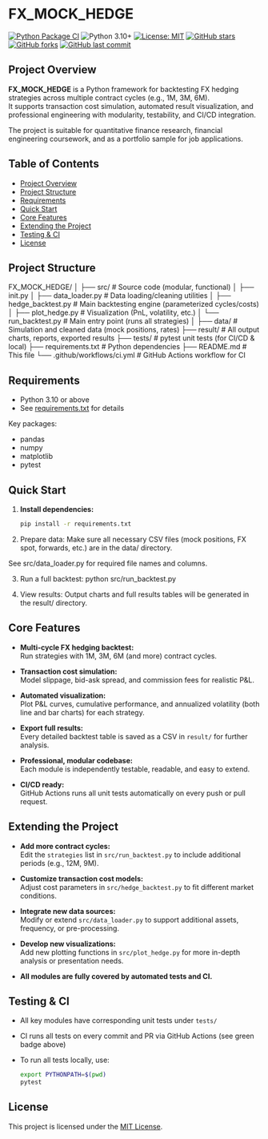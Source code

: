 # FX_MOCK_HEDGE

[![Python Package CI](https://github.com/wyuzhou6/FX_MOCK_HEDGE/actions/workflows/ci.yml/badge.svg)](https://github.com/wyuzhou6/FX_MOCK_HEDGE/actions/workflows/ci.yml)
![Python 3.10+](https://img.shields.io/badge/python-3.10+-blue)
[![License: MIT](https://img.shields.io/badge/License-MIT-yellow.svg)](https://opensource.org/licenses/MIT)
[![GitHub stars](https://img.shields.io/github/stars/wyuzhou6/FX_MOCK_HEDGE.svg?style=social&label=Star)](https://github.com/wyuzhou6/FX_MOCK_HEDGE)
[![GitHub forks](https://img.shields.io/github/forks/wyuzhou6/FX_MOCK_HEDGE.svg?style=social&label=Fork)](https://github.com/wyuzhou6/FX_MOCK_HEDGE)
[![GitHub last commit](https://img.shields.io/github/last-commit/wyuzhou6/FX_MOCK_HEDGE.svg)](https://github.com/wyuzhou6/FX_MOCK_HEDGE/commits/main)
## Project Overview

**FX_MOCK_HEDGE** is a Python framework for backtesting FX hedging strategies across multiple contract cycles (e.g., 1M, 3M, 6M).  
It supports transaction cost simulation, automated result visualization, and professional engineering with modularity, testability, and CI/CD integration.

The project is suitable for quantitative finance research, financial engineering coursework, and as a portfolio sample for job applications.
## Table of Contents

- [Project Overview](#project-overview)
- [Project Structure](#project-structure)
- [Requirements](#requirements)
- [Quick Start](#quick-start)
- [Core Features](#core-features)
- [Extending the Project](#extending-the-project)
- [Testing & CI](#testing--ci)
- [License](#license)

## Project Structure

FX_MOCK_HEDGE/
│
├── src/ # Source code (modular, functional)
│ ├── init.py
│ ├── data_loader.py # Data loading/cleaning utilities
│ ├── hedge_backtest.py # Main backtesting engine (parameterized cycles/costs)
│ ├── plot_hedge.py # Visualization (PnL, volatility, etc.)
│ └── run_backtest.py # Main entry point (runs all strategies)
│
├── data/ # Simulation and cleaned data (mock positions, rates)
├── result/ # All output charts, reports, exported results
├── tests/ # pytest unit tests (for CI/CD & local)
├── requirements.txt # Python dependencies
├── README.md # This file
└── .github/workflows/ci.yml # GitHub Actions workflow for CI


## Requirements

- Python 3.10 or above
- See [requirements.txt](./requirements.txt) for details

Key packages:
- pandas
- numpy
- matplotlib
- pytest

## Quick Start

1. **Install dependencies:**

   ```bash
   pip install -r requirements.txt
   ```
2. Prepare data:
Make sure all necessary CSV files (mock positions, FX spot, forwards, etc.) are in the data/ directory.

See src/data_loader.py for required file names and columns.

3. Run a full backtest:
python src/run_backtest.py

4. View results:
Output charts and full results tables will be generated in the result/ directory.


## Core Features

- **Multi-cycle FX hedging backtest:**  
  Run strategies with 1M, 3M, 6M (and more) contract cycles.

- **Transaction cost simulation:**  
  Model slippage, bid-ask spread, and commission fees for realistic P&L.

- **Automated visualization:**  
  Plot P&L curves, cumulative performance, and annualized volatility (both line and bar charts) for each strategy.

- **Export full results:**  
  Every detailed backtest table is saved as a CSV in `result/` for further analysis.

- **Professional, modular codebase:**  
  Each module is independently testable, readable, and easy to extend.

- **CI/CD ready:**  
  GitHub Actions runs all unit tests automatically on every push or pull request.
  
## Extending the Project

- **Add more contract cycles:**  
  Edit the `strategies` list in `src/run_backtest.py` to include additional periods (e.g., 12M, 9M).

- **Customize transaction cost models:**  
  Adjust cost parameters in `src/hedge_backtest.py` to fit different market conditions.

- **Integrate new data sources:**  
  Modify or extend `src/data_loader.py` to support additional assets, frequency, or pre-processing.

- **Develop new visualizations:**  
  Add new plotting functions in `src/plot_hedge.py` for more in-depth analysis or presentation needs.

- **All modules are fully covered by automated tests and CI.**

## Testing & CI

- All key modules have corresponding unit tests under `tests/`
- CI runs all tests on every commit and PR via GitHub Actions (see green badge above)
- To run all tests locally, use:

  ```bash
  export PYTHONPATH=$(pwd)
  pytest

## License

This project is licensed under the [MIT License](LICENSE).

